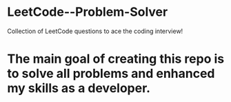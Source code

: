 # LeetCode--Problem-Solver
Collection of LeetCode questions to ace the coding interview!

# The main goal of creating this repo is to solve all problems and enhanced my skills as a developer.
